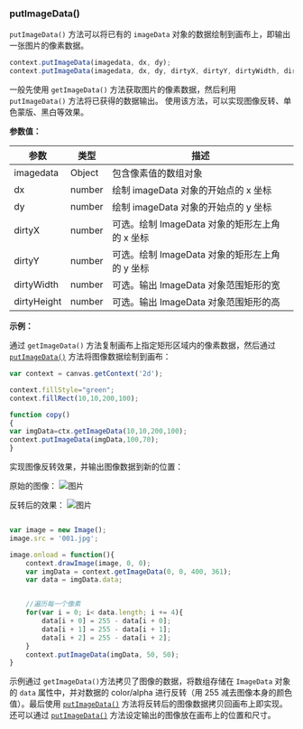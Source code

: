 ### putImageData()

`putImageData()` 方法可以将已有的 `imageData` 对象的数据绘制到画布上，即输出一张图片的像素数据。

```js
context.putImageData(imagedata, dx, dy);
context.putImageData(imagedata, dx, dy, dirtyX, dirtyY, dirtyWidth, dirtyHeight);
```
一般先使用 `getImageData()` 方法获取图片的像素数据，然后利用 `putImageData()` 方法将已获得的数据输出。
使用该方法，可以实现图像反转、单色蒙版、黑白等效果。

**参数值：**

| 参数 |  类型  | 描述              |
| ----|------  | ---------------- |
| imagedata  |  Object | 包含像素值的数组对象 |
| dx  | number | 绘制 imageData 对象的开始点的 x 坐标  |
| dy  | number | 绘制 imageData 对象的开始点的 y 坐标   |
| dirtyX  | number |可选。绘制 ImageData 对象的矩形左上角的 x 坐标  |
| dirtyY  | number |可选。绘制 ImageData 对象的矩形左上角的 y 坐标  |
| dirtyWidth  | number |可选。输出 ImageData 对象范围矩形的宽  |
| dirtyHeight  | number |可选。输出 ImageData 对象范围矩形的高   |

**示例：**

通过 `getImageData()` 方法复制画布上指定矩形区域内的像素数据，然后通过 [`putImageData()`](#putImageData) 方法将图像数据绘制到画布：

```js
var context = canvas.getContext('2d');

context.fillStyle="green";
context.fillRect(10,10,200,100);

function copy()
{
var imgData=ctx.getImageData(10,10,200,100);
context.putImageData(imgData,100,70);
}
```
实现图像反转效果，并输出图像数据到新的位置：

原始的图像：
![图片](/img/game/canvas/imageData-001.jpg)

反转后的效果：
![图片](/img/game/canvas/imageData-002.png)

```js

var image = new Image();
image.src = '001.jpg';

image.onload = function(){
    context.drawImage(image, 0, 0);
    var imgData = context.getImageData(0, 0, 400, 361);
    var data = imgData.data;


    //遍历每一个像素
    for(var i = 0; i< data.length; i += 4){
        data[i + 0] = 255 - data[i + 0];
        data[i + 1] = 255 - data[i + 1];
        data[i + 2] = 255 - data[i + 2];
    }
    context.putImageData(imgData, 50, 50);
}
```
示例通过 `getImageData()`方法拷贝了图像的数据，将数组存储在 `ImageData` 对象的 `data` 属性中，并对数据的 color/alpha 进行反转（用 255 减去图像本身的颜色值）。最后使用 [`putImageData()`](#putImageData)  方法将反转后的图像数据拷贝回画布上即实现。还可以通过 [`putImageData()`](#putImageData)  方法设定输出的图像放在画布上的位置和尺寸。